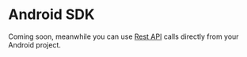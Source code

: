 # Android SDK

Coming soon, meanwhile you can use [Rest API](b-rest-api.md) calls directly from your Android project.
